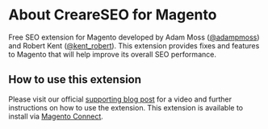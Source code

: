 # About CreareSEO for Magento

Free SEO extension for Magento developed by Adam Moss ([@adampmoss](https://twitter.com/adampmoss)) and Robert Kent ([@kent_robert](https://twitter.com/kent_robert)). This extension provides fixes and features to Magento that will help improve its overall SEO performance.

## How to use this extension

Please visit our official [supporting blog post](http://www.creare.co.uk/creare-seo-magento-extension) for a video and further instructions on how to use the extension. This extension is available to install via [Magento Connect](http://www.magentocommerce.com/magento-connect/creare-seo.html).
